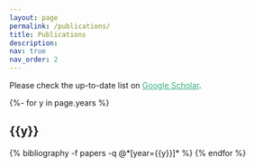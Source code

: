 ```yaml
---
layout: page
permalink: /publications/
title: Publications
description: 
nav: true
nav_order: 2
---
```


Please check the up-to-date list on <a href='https://scholar.google.com/citations?user=5uDKOUMAAAAJ&hl=en&oi=ao' style="color:#36AE7C;" >Google Scholar</a>.
<!-- _pages/publications.md -->
<div class="publications">

{%- for y in page.years %}
  <h2 class="year">{{y}}</h2>
  {% bibliography -f papers -q @*[year={{y}}]* %}
{% endfor %}

</div>
